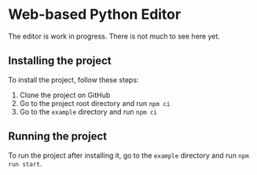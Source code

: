 # Web-based Python Editor

The editor is work in progress. There is not much to see here yet.

## Installing the project

To install the project, follow these steps:

1. Clone the project on GitHub
2. Go to the project root directory and run `npm ci`
3. Go to the `example` directory and run `npm ci`

## Running the project

To run the project after installing it, go to the `example` directory and run `npm run start`.
